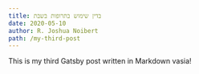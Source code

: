 ```yaml
---
title: בדין שימוש בתרופות בשבת
date: 2020-05-10
author: R. Joshua Noibert
path: /my-third-post
---
```

This is my third Gatsby post written in Markdown vasia!
